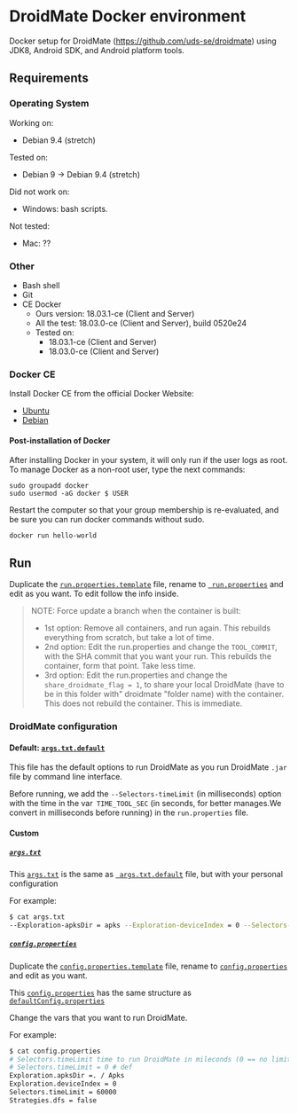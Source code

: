 # DroidMate Docker environment
Docker setup for DroidMate (https://github.com/uds-se/droidmate) using JDK8, Android SDK, and Android platform tools.

## Requirements

### Operating System

Working on:

* Debian 9.4 (stretch)

Tested on:

* Debian 9 -> Debian 9.4 (stretch)

Did not work on:

* Windows: bash scripts.

Not tested:

* Mac: ??

### Other

* Bash shell
* Git
* CE Docker
    * Ours version: 18.03.1-ce (Client and Server)
    * All the test: 18.03.0-ce (Client and Server), build 0520e24
    * Tested on:
        * 18.03.1-ce (Client and Server)
        * 18.03.0-ce (Client and Server)

### Docker CE

Install Docker CE from the official Docker Website:

* [Ubuntu](https://docs.docker.com/engine/installation/linux/docker-ce/ubuntu/)
* [Debian](https://docs.docker.com/engine/installation/linux/docker-ce/debian/)

#### Post-installation of Docker

After installing Docker in your system, it will only run if the user logs as root.
To manage Docker as a non-root user, type the next commands:

```shell
sudo groupadd docker
sudo usermod -aG docker $ USER
```

Restart the computer so that your group membership is re-evaluated, and be sure
you can run docker commands without sudo.

```shell
docker run hello-world
```

## Run

Duplicate the [`run.properties.template`](run.properties.template) file, rename to [` run.properties`](run.properties) and edit as you want. To edit follow the info inside.

> NOTE:
> Force update a branch when the container is built:
> - 1st option: Remove all containers, and run again. This rebuilds everything from scratch, but take a lot of time.
> - 2nd option: Edit the run.properties and change the `TOOL_COMMIT`, with the SHA commit that you want your run. This rebuilds the container, form that point. Take less time.
> - 3rd option: Edit the run.properties and change the `share_droidmate_flag = 1`, to share your local DroidMate (have to be in this folder with" droidmate "folder name) with the container. This does not rebuild the container. This is immediate.

### DroidMate configuration

#### Default: [`args.txt.default`](args.txt.default)

This file has the default options to run DroidMate as you run DroidMate `.jar` file by command line interface.

Before running, we add the `--Selectors-timeLimit` (in milliseconds) option with the time in the var` TIME_TOOL_SEC` (in seconds, for better manages.We convert in milliseconds before running) in the `run.properties` file.

#### Custom

##### [`args.txt`](args.txt)

This [`args.txt`](args.txt) is the same as [` args.txt.default`](args.txt.default) file, but with your personal configuration

For example:

```bash
$ cat args.txt
--Exploration-apksDir = apks --Exploration-deviceIndex = 0 --Selectors-timeLimit = 60000 - Strategies-dfs = false
```

##### [`config.properties`](config.properties)

Duplicate the [`config.properties.template`](config.properties.template) file, rename to [`config.properties`](config.properties) and edit as you want.

This [`config.properties`](config.properties) has the same structure as [`defaultConfig.properties`](https://github.com/uds-se/droidmate/project/pcComponents/core/src/main/resources/defaultConfig.properties)

Change the vars that you want to run DroidMate.

For example:

```bash
$ cat config.properties
# Selectors.timeLimit time to run DroidMate in mileconds (0 == no limit)
# Selectors.timeLimit = 0 # def
Exploration.apksDir =. / Apks
Exploration.deviceIndex = 0
Selectors.timeLimit = 60000
Strategies.dfs = false
```